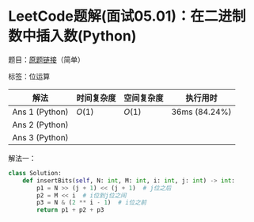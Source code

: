 # LeetCode题解(面试05.01)：在二进制数中插入数(Python)

题目：[原题链接](https://leetcode-cn.com/problems/insert-into-bits-lcci/)（简单）

标签：位运算

| 解法           | 时间复杂度 | 空间复杂度 | 执行用时      |
| -------------- | ---------- | ---------- | ------------- |
| Ans 1 (Python) | $O(1)$     | $O(1)$     | 36ms (84.24%) |
| Ans 2 (Python) |            |            |               |
| Ans 3 (Python) |            |            |               |

解法一：

```python
class Solution:
    def insertBits(self, N: int, M: int, i: int, j: int) -> int:
        p1 = N >> (j + 1) << (j + 1)  # j位之后
        p2 = M << i  # i位到j位之间
        p3 = N & (2 ** i - 1)  # i位之前
        return p1 + p2 + p3
```